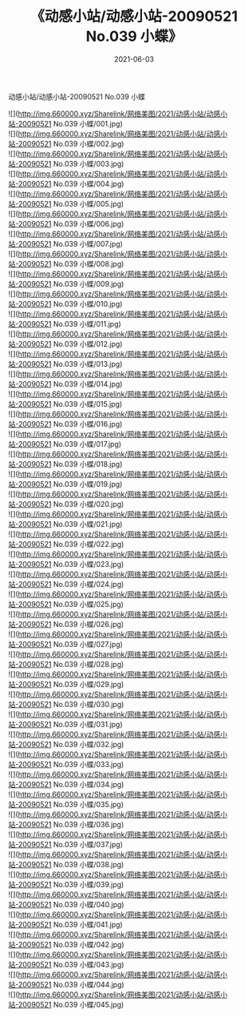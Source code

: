 ﻿---
layout: post
title:  《动感小站/动感小站-20090521 No.039 小蝶》
date:   2021-06-03
img: http://img.660000.xyz/Sharelink/网络美图/2021/动感小站/动感小站-20090521 No.039 小蝶/000.jpg
categories: [美女, 清纯, 唯美]
---

动感小站/动感小站-20090521 No.039 小蝶

 ![](http://img.660000.xyz/Sharelink/网络美图/2021/动感小站/动感小站-20090521 No.039 小蝶/001.jpg) <br>![](http://img.660000.xyz/Sharelink/网络美图/2021/动感小站/动感小站-20090521 No.039 小蝶/002.jpg) <br>![](http://img.660000.xyz/Sharelink/网络美图/2021/动感小站/动感小站-20090521 No.039 小蝶/003.jpg) <br>![](http://img.660000.xyz/Sharelink/网络美图/2021/动感小站/动感小站-20090521 No.039 小蝶/004.jpg) <br>![](http://img.660000.xyz/Sharelink/网络美图/2021/动感小站/动感小站-20090521 No.039 小蝶/005.jpg) <br>![](http://img.660000.xyz/Sharelink/网络美图/2021/动感小站/动感小站-20090521 No.039 小蝶/006.jpg) <br>![](http://img.660000.xyz/Sharelink/网络美图/2021/动感小站/动感小站-20090521 No.039 小蝶/007.jpg) <br>![](http://img.660000.xyz/Sharelink/网络美图/2021/动感小站/动感小站-20090521 No.039 小蝶/008.jpg) <br>![](http://img.660000.xyz/Sharelink/网络美图/2021/动感小站/动感小站-20090521 No.039 小蝶/009.jpg) <br>![](http://img.660000.xyz/Sharelink/网络美图/2021/动感小站/动感小站-20090521 No.039 小蝶/010.jpg) <br>![](http://img.660000.xyz/Sharelink/网络美图/2021/动感小站/动感小站-20090521 No.039 小蝶/011.jpg) <br>![](http://img.660000.xyz/Sharelink/网络美图/2021/动感小站/动感小站-20090521 No.039 小蝶/012.jpg) <br>![](http://img.660000.xyz/Sharelink/网络美图/2021/动感小站/动感小站-20090521 No.039 小蝶/013.jpg) <br>![](http://img.660000.xyz/Sharelink/网络美图/2021/动感小站/动感小站-20090521 No.039 小蝶/014.jpg) <br>![](http://img.660000.xyz/Sharelink/网络美图/2021/动感小站/动感小站-20090521 No.039 小蝶/015.jpg) <br>![](http://img.660000.xyz/Sharelink/网络美图/2021/动感小站/动感小站-20090521 No.039 小蝶/016.jpg) <br>![](http://img.660000.xyz/Sharelink/网络美图/2021/动感小站/动感小站-20090521 No.039 小蝶/017.jpg) <br>![](http://img.660000.xyz/Sharelink/网络美图/2021/动感小站/动感小站-20090521 No.039 小蝶/018.jpg) <br>![](http://img.660000.xyz/Sharelink/网络美图/2021/动感小站/动感小站-20090521 No.039 小蝶/019.jpg) <br>![](http://img.660000.xyz/Sharelink/网络美图/2021/动感小站/动感小站-20090521 No.039 小蝶/020.jpg) <br>![](http://img.660000.xyz/Sharelink/网络美图/2021/动感小站/动感小站-20090521 No.039 小蝶/021.jpg) <br>![](http://img.660000.xyz/Sharelink/网络美图/2021/动感小站/动感小站-20090521 No.039 小蝶/022.jpg) <br>![](http://img.660000.xyz/Sharelink/网络美图/2021/动感小站/动感小站-20090521 No.039 小蝶/023.jpg) <br>![](http://img.660000.xyz/Sharelink/网络美图/2021/动感小站/动感小站-20090521 No.039 小蝶/024.jpg) <br>![](http://img.660000.xyz/Sharelink/网络美图/2021/动感小站/动感小站-20090521 No.039 小蝶/025.jpg) <br>![](http://img.660000.xyz/Sharelink/网络美图/2021/动感小站/动感小站-20090521 No.039 小蝶/026.jpg) <br>![](http://img.660000.xyz/Sharelink/网络美图/2021/动感小站/动感小站-20090521 No.039 小蝶/027.jpg) <br>![](http://img.660000.xyz/Sharelink/网络美图/2021/动感小站/动感小站-20090521 No.039 小蝶/028.jpg) <br>![](http://img.660000.xyz/Sharelink/网络美图/2021/动感小站/动感小站-20090521 No.039 小蝶/029.jpg) <br>![](http://img.660000.xyz/Sharelink/网络美图/2021/动感小站/动感小站-20090521 No.039 小蝶/030.jpg) <br>![](http://img.660000.xyz/Sharelink/网络美图/2021/动感小站/动感小站-20090521 No.039 小蝶/031.jpg) <br>![](http://img.660000.xyz/Sharelink/网络美图/2021/动感小站/动感小站-20090521 No.039 小蝶/032.jpg) <br>![](http://img.660000.xyz/Sharelink/网络美图/2021/动感小站/动感小站-20090521 No.039 小蝶/033.jpg) <br>![](http://img.660000.xyz/Sharelink/网络美图/2021/动感小站/动感小站-20090521 No.039 小蝶/034.jpg) <br>![](http://img.660000.xyz/Sharelink/网络美图/2021/动感小站/动感小站-20090521 No.039 小蝶/035.jpg) <br>![](http://img.660000.xyz/Sharelink/网络美图/2021/动感小站/动感小站-20090521 No.039 小蝶/036.jpg) <br>![](http://img.660000.xyz/Sharelink/网络美图/2021/动感小站/动感小站-20090521 No.039 小蝶/037.jpg) <br>![](http://img.660000.xyz/Sharelink/网络美图/2021/动感小站/动感小站-20090521 No.039 小蝶/038.jpg) <br>![](http://img.660000.xyz/Sharelink/网络美图/2021/动感小站/动感小站-20090521 No.039 小蝶/039.jpg) <br>![](http://img.660000.xyz/Sharelink/网络美图/2021/动感小站/动感小站-20090521 No.039 小蝶/040.jpg) <br>![](http://img.660000.xyz/Sharelink/网络美图/2021/动感小站/动感小站-20090521 No.039 小蝶/041.jpg) <br>![](http://img.660000.xyz/Sharelink/网络美图/2021/动感小站/动感小站-20090521 No.039 小蝶/042.jpg) <br>![](http://img.660000.xyz/Sharelink/网络美图/2021/动感小站/动感小站-20090521 No.039 小蝶/043.jpg) <br>![](http://img.660000.xyz/Sharelink/网络美图/2021/动感小站/动感小站-20090521 No.039 小蝶/044.jpg) <br>![](http://img.660000.xyz/Sharelink/网络美图/2021/动感小站/动感小站-20090521 No.039 小蝶/045.jpg) <br>